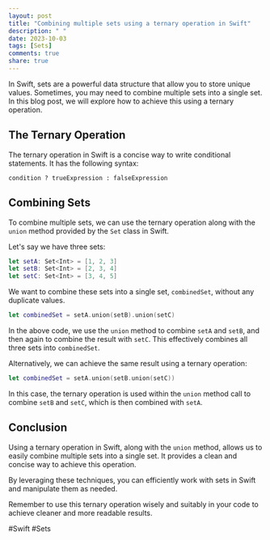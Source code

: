 ```yaml
---
layout: post
title: "Combining multiple sets using a ternary operation in Swift"
description: " "
date: 2023-10-03
tags: [Sets]
comments: true
share: true
---
```


In Swift, sets are a powerful data structure that allow you to store unique values. Sometimes, you may need to combine multiple sets into a single set. In this blog post, we will explore how to achieve this using a ternary operation.

## The Ternary Operation

The ternary operation in Swift is a concise way to write conditional statements. It has the following syntax:

```
condition ? trueExpression : falseExpression
```

## Combining Sets

To combine multiple sets, we can use the ternary operation along with the `union` method provided by the `Set` class in Swift.

Let's say we have three sets:

```swift
let setA: Set<Int> = [1, 2, 3]
let setB: Set<Int> = [2, 3, 4]
let setC: Set<Int> = [3, 4, 5]
```

We want to combine these sets into a single set, `combinedSet`, without any duplicate values.

```swift
let combinedSet = setA.union(setB).union(setC)
```

In the above code, we use the `union` method to combine `setA` and `setB`, and then again to combine the result with `setC`. This effectively combines all three sets into `combinedSet`.

Alternatively, we can achieve the same result using a ternary operation:

```swift
let combinedSet = setA.union(setB.union(setC))
```

In this case, the ternary operation is used within the `union` method call to combine `setB` and `setC`, which is then combined with `setA`.

## Conclusion

Using a ternary operation in Swift, along with the `union` method, allows us to easily combine multiple sets into a single set. It provides a clean and concise way to achieve this operation. 

By leveraging these techniques, you can efficiently work with sets in Swift and manipulate them as needed.

Remember to use this ternary operation wisely and suitably in your code to achieve cleaner and more readable results.

#Swift #Sets